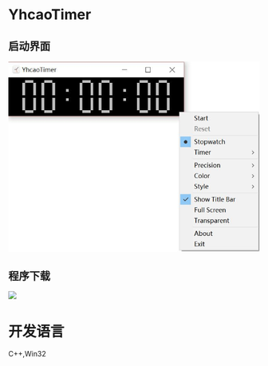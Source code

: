 # YhcaoTimer

## 启动界面

![](/assets/11.jpg)


## 程序下载

[![](/assets/YhcaoTimer.ico)](https://github.com/CAOJINGYOU/myprograms/raw/master/setup/YhcaoTimer.zip)

# 开发语言 #

C++,Win32